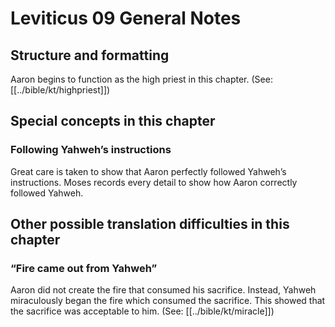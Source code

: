 # Leviticus 09 General Notes
## Structure and formatting

Aaron begins to function as the high priest in this chapter. (See: [[../bible/kt/highpriest]])

## Special concepts in this chapter

### Following Yahweh’s instructions
Great care is taken to show that Aaron perfectly followed Yahweh’s instructions. Moses records every detail to show how Aaron correctly followed Yahweh.

## Other possible translation difficulties in this chapter

### “Fire came out from Yahweh”
Aaron did not create the fire that consumed his sacrifice. Instead, Yahweh miraculously began the fire which consumed the sacrifice. This showed that the sacrifice was acceptable to him. (See: [[../bible/kt/miracle]])